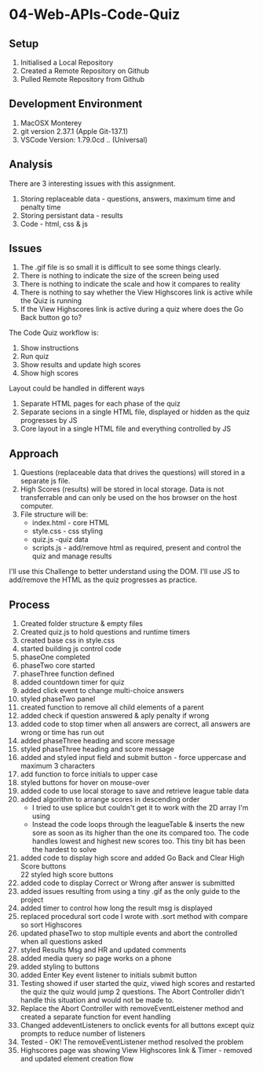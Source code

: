 # 04-Web-APIs-Code-Quiz
## Setup
1. Initialised a Local Repository
2. Created a Remote Repository on Github
3. Pulled Remote Repository from Github

## Development Environment
1. MacOSX Monterey
2. git version 2.37.1 (Apple Git-137.1)
3. VSCode Version: 1.79.0cd .. (Universal)

## Analysis
There are 3 interesting issues with this assignment.
1. Storing replaceable data - questions, answers, maximum time and penalty time
2. Storing persistant data - results
3. Code - html, css & js 

## Issues
1. The .gif file is so small it is difficult to see some things clearly.
2. There is nothing to indicate the size of the screen being used
3. There is nothing to indicate the scale and how it compares to reality
4. There is nothing to say whether the View Highscores link is active while the Quiz is running
5. If the View Highscores link is active during a quiz where does the Go Back button go to? 

The Code Quiz workflow is:
1. Show instructions
2. Run quiz
3. Show results and update high scores
4. Show high scores

Layout could be handled in different ways
1. Separate HTML pages for each phase of the quiz 
2. Separate secions in a single HTML file, displayed or hidden as the quiz progresses by JS
3. Core layout in a single HTML file and everything controlled by JS

## Approach
1. Questions (replaceable data that drives the questions) will stored in a separate js file.
2. High Scores (results) will be stored in local storage. Data is not transferrable and can only be used on the hos browser on the host computer. 
3. File structure will be:
    * index.html - core HTML
    * style.css - css styling
    * quiz.js -quiz data 
    * scripts.js - add/remove html as required, present and control the quiz and manage results 

I'll use this Challenge to better understand using the DOM. I'll use JS to add/remove the HTML as the quiz progresses as practice.

## Process
1. Created folder structure & empty files
2. Created quiz.js to hold questions and runtime timers
3. created base css in style.css
4. started building js control code
5. phaseOne completed
6. phaseTwo core started
7. phaseThree function defined
8. added countdown timer for quiz
9. added click event to change multi-choice answers 
10. styled phaseTwo panel
11. created function to remove all child elements of a parent
12. added check if question answered & aply penalty if wrong
13. added code to stop timer when all answers are correct, all answers are wrong or time has run out
14. added phaseThree heading and score message
15. styled phaseThree heading and score message
16. added and styled input field and submit button - force uppercase and maximum 3 characters
17. add function to force initials to upper case
18. styled buttons for hover on mouse-over
19. added code to use local storage to save and retrieve league table data
20. added algorithm to arrange scores in descending order
    * I tried to use splice but couldn't get it to work with the 2D array I'm using
    * Instead the code loops through the leagueTable & inserts the new sore as soon as its higher than the one its compared too. The code handles lowest and highest new scores too. This tiny bit has been the hardest to solve 
21. added code to display high score and added Go Back and Clear High Score buttons    
22 styled high score buttons
23. added code to display Correct or Wrong after answer is submitted
24. added issues resulting from using a tiny .gif as the only guide to the project
25. added timer to control how long the result msg is displayed
26. replaced procedural sort code I wrote with .sort method with compare so sort Highscores
27. updated phaseTwo to stop multiple events and abort the controlled when all questions asked
28. styled Results Msg and HR and updated comments
29. added media query so page works on a phone
30. added styling to buttons
31. added Enter Key event listener to initials submit button
32. Testing showed if user started the quiz, viwed high scores and restarted the quiz the quiz would jump 2 questions.
The Abort Controller didn't handle this situation and would not be made to.
33. Replace the Abort Controller with removeEventLeistener method and created a separate function for event handling
34. Changed addeventListeners to onclick events for all buttons except quiz prompts to reduce number of listeners
34. Tested - OK! The removeEventListener method resolved the problem
35. Highscores page was showing View Highscores link & Timer - removed and updated element creation flow







